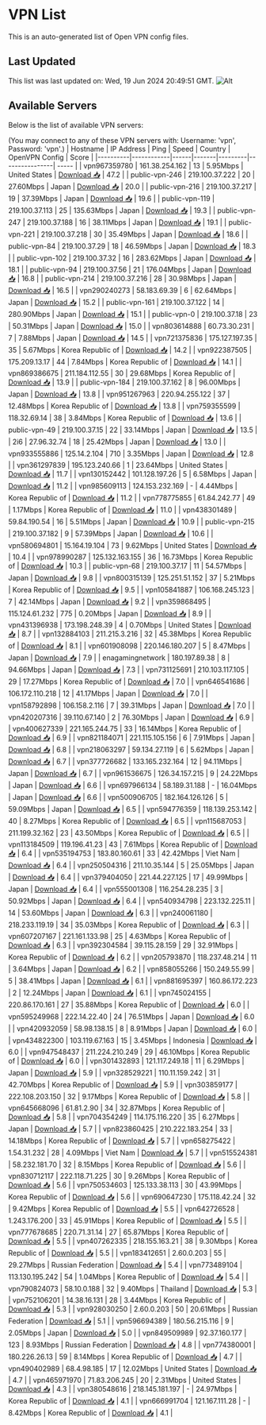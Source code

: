 # VPN List

This is an auto-generated list of Open VPN config files.

## Last Updated

This list was last updated on: Wed, 19 Jun 2024 20:49:51 GMT.
![Alt](https://repobeats.axiom.co/api/embed/186b98318ef1479477931607c1ad7d823f12451f.svg "Repobeats analytics image")

## Available Servers

Below is the list of available VPN servers:

(You may connect to any of these VPN servers with: Username: 'vpn', Password: 'vpn'.)
| Hostname | IP Address | Ping | Speed | Country | OpenVPN Config | Score |
|----------|------------|------|-------|---------|----------------| ----- |
| vpn967359780 | 161.38.254.162 | 13 | 5.95Mbps | United States | [Download 📥](./configs/server_0_US.ovpn) | 47.2 |
| public-vpn-246 | 219.100.37.222 | 20 | 27.60Mbps | Japan | [Download 📥](./configs/server_1_JP.ovpn) | 20.0 |
| public-vpn-216 | 219.100.37.217 | 19 | 37.39Mbps | Japan | [Download 📥](./configs/server_2_JP.ovpn) | 19.6 |
| public-vpn-119 | 219.100.37.113 | 25 | 135.63Mbps | Japan | [Download 📥](./configs/server_3_JP.ovpn) | 19.3 |
| public-vpn-247 | 219.100.37.188 | 16 | 38.11Mbps | Japan | [Download 📥](./configs/server_4_JP.ovpn) | 19.1 |
| public-vpn-221 | 219.100.37.218 | 30 | 35.49Mbps | Japan | [Download 📥](./configs/server_5_JP.ovpn) | 18.6 |
| public-vpn-84 | 219.100.37.29 | 18 | 46.59Mbps | Japan | [Download 📥](./configs/server_6_JP.ovpn) | 18.3 |
| public-vpn-102 | 219.100.37.32 | 16 | 283.62Mbps | Japan | [Download 📥](./configs/server_7_JP.ovpn) | 18.1 |
| public-vpn-94 | 219.100.37.56 | 21 | 176.04Mbps | Japan | [Download 📥](./configs/server_8_JP.ovpn) | 16.8 |
| public-vpn-214 | 219.100.37.216 | 28 | 30.98Mbps | Japan | [Download 📥](./configs/server_9_JP.ovpn) | 16.5 |
| vpn290240273 | 58.183.69.39 | 6 | 62.64Mbps | Japan | [Download 📥](./configs/server_10_JP.ovpn) | 15.2 |
| public-vpn-161 | 219.100.37.122 | 14 | 280.90Mbps | Japan | [Download 📥](./configs/server_11_JP.ovpn) | 15.1 |
| public-vpn-0 | 219.100.37.18 | 23 | 50.31Mbps | Japan | [Download 📥](./configs/server_12_JP.ovpn) | 15.0 |
| vpn803614888 | 60.73.30.231 | 7 | 7.88Mbps | Japan | [Download 📥](./configs/server_13_JP.ovpn) | 14.5 |
| vpn721375836 | 175.127.197.35 | 35 | 5.67Mbps | Korea Republic of | [Download 📥](./configs/server_14_KR.ovpn) | 14.2 |
| vpn922387505 | 175.209.13.17 | 44 | 7.84Mbps | Korea Republic of | [Download 📥](./configs/server_15_KR.ovpn) | 14.1 |
| vpn869386675 | 211.184.112.55 | 30 | 29.68Mbps | Korea Republic of | [Download 📥](./configs/server_16_KR.ovpn) | 13.9 |
| public-vpn-184 | 219.100.37.162 | 8 | 96.00Mbps | Japan | [Download 📥](./configs/server_17_JP.ovpn) | 13.8 |
| vpn951267963 | 220.94.255.122 | 37 | 12.48Mbps | Korea Republic of | [Download 📥](./configs/server_18_KR.ovpn) | 13.8 |
| vpn759355599 | 118.32.69.14 | 38 | 3.84Mbps | Korea Republic of | [Download 📥](./configs/server_19_KR.ovpn) | 13.6 |
| public-vpn-49 | 219.100.37.15 | 22 | 33.14Mbps | Japan | [Download 📥](./configs/server_20_JP.ovpn) | 13.5 |
| 2i6 | 27.96.32.74 | 18 | 25.42Mbps | Japan | [Download 📥](./configs/server_21_JP.ovpn) | 13.0 |
| vpn933555886 | 125.14.2.104 | 710 | 3.35Mbps | Japan | [Download 📥](./configs/server_22_JP.ovpn) | 12.8 |
| vpn361297839 | 195.123.240.66 | 1 | 23.64Mbps | United States | [Download 📥](./configs/server_23_US.ovpn) | 11.7 |
| vpn130152442 | 101.128.197.26 | 5 | 6.58Mbps | Japan | [Download 📥](./configs/server_24_JP.ovpn) | 11.2 |
| vpn985609113 | 124.153.232.169 | - | 4.44Mbps | Korea Republic of | [Download 📥](./configs/server_25_KR.ovpn) | 11.2 |
| vpn778775855 | 61.84.242.77 | 49 | 1.17Mbps | Korea Republic of | [Download 📥](./configs/server_26_KR.ovpn) | 11.0 |
| vpn438301489 | 59.84.190.54 | 16 | 5.51Mbps | Japan | [Download 📥](./configs/server_27_JP.ovpn) | 10.9 |
| public-vpn-215 | 219.100.37.182 | 9 | 57.39Mbps | Japan | [Download 📥](./configs/server_28_JP.ovpn) | 10.6 |
| vpn580694801 | 15.164.19.104 | 73 | 9.62Mbps | United States | [Download 📥](./configs/server_29_US.ovpn) | 10.4 |
| vpn978990287 | 125.132.163.155 | 36 | 16.73Mbps | Korea Republic of | [Download 📥](./configs/server_30_KR.ovpn) | 10.3 |
| public-vpn-68 | 219.100.37.17 | 11 | 54.57Mbps | Japan | [Download 📥](./configs/server_31_JP.ovpn) | 9.8 |
| vpn800315139 | 125.251.51.152 | 37 | 5.21Mbps | Korea Republic of | [Download 📥](./configs/server_32_KR.ovpn) | 9.5 |
| vpn105841887 | 106.168.245.123 | 7 | 42.14Mbps | Japan | [Download 📥](./configs/server_33_JP.ovpn) | 9.2 |
| vpn359868495 | 115.124.61.232 | 775 | 0.20Mbps | Japan | [Download 📥](./configs/server_34_JP.ovpn) | 8.9 |
| vpn431396938 | 173.198.248.39 | 4 | 0.70Mbps | United States | [Download 📥](./configs/server_35_US.ovpn) | 8.7 |
| vpn132884103 | 211.215.3.216 | 32 | 45.38Mbps | Korea Republic of | [Download 📥](./configs/server_36_KR.ovpn) | 8.1 |
| vpn601908098 | 220.146.180.207 | 5 | 8.47Mbps | Japan | [Download 📥](./configs/server_37_JP.ovpn) | 7.9 |
| enagamingnetwork | 180.197.89.38 | 8 | 94.66Mbps | Japan | [Download 📥](./configs/server_38_JP.ovpn) | 7.3 |
| vpn731125691 | 210.103.117.105 | 29 | 17.27Mbps | Korea Republic of | [Download 📥](./configs/server_39_KR.ovpn) | 7.0 |
| vpn646541686 | 106.172.110.218 | 12 | 41.17Mbps | Japan | [Download 📥](./configs/server_40_JP.ovpn) | 7.0 |
| vpn158792898 | 106.158.2.116 | 7 | 39.31Mbps | Japan | [Download 📥](./configs/server_41_JP.ovpn) | 7.0 |
| vpn420207316 | 39.110.67.140 | 2 | 76.30Mbps | Japan | [Download 📥](./configs/server_42_JP.ovpn) | 6.9 |
| vpn400627339 | 221.165.244.75 | 33 | 16.14Mbps | Korea Republic of | [Download 📥](./configs/server_43_KR.ovpn) | 6.9 |
| vpn821184071 | 221.115.105.156 | 6 | 7.91Mbps | Japan | [Download 📥](./configs/server_44_JP.ovpn) | 6.8 |
| vpn218063297 | 59.134.27.119 | 6 | 5.62Mbps | Japan | [Download 📥](./configs/server_45_JP.ovpn) | 6.7 |
| vpn377726682 | 133.165.232.164 | 12 | 94.11Mbps | Japan | [Download 📥](./configs/server_46_JP.ovpn) | 6.7 |
| vpn961536675 | 126.34.157.215 | 9 | 24.22Mbps | Japan | [Download 📥](./configs/server_47_JP.ovpn) | 6.6 |
| vpn697966134 | 58.189.31.188 | - | 16.04Mbps | Japan | [Download 📥](./configs/server_48_JP.ovpn) | 6.6 |
| vpn500906705 | 182.164.126.126 | 5 | 59.09Mbps | Japan | [Download 📥](./configs/server_49_JP.ovpn) | 6.5 |
| vpn594776359 | 118.139.253.142 | 40 | 8.27Mbps | Korea Republic of | [Download 📥](./configs/server_50_KR.ovpn) | 6.5 |
| vpn115687053 | 211.199.32.162 | 23 | 43.50Mbps | Korea Republic of | [Download 📥](./configs/server_51_KR.ovpn) | 6.5 |
| vpn113184509 | 119.196.41.23 | 43 | 7.61Mbps | Korea Republic of | [Download 📥](./configs/server_52_KR.ovpn) | 6.4 |
| vpn535194753 | 183.80.160.61 | 33 | 42.42Mbps | Viet Nam | [Download 📥](./configs/server_53_VN.ovpn) | 6.4 |
| vpn250504316 | 211.10.35.144 | 5 | 25.05Mbps | Japan | [Download 📥](./configs/server_54_JP.ovpn) | 6.4 |
| vpn379404050 | 221.44.227.125 | 17 | 49.99Mbps | Japan | [Download 📥](./configs/server_55_JP.ovpn) | 6.4 |
| vpn555001308 | 116.254.28.235 | 3 | 50.92Mbps | Japan | [Download 📥](./configs/server_56_JP.ovpn) | 6.4 |
| vpn540934798 | 223.132.225.11 | 14 | 53.60Mbps | Japan | [Download 📥](./configs/server_57_JP.ovpn) | 6.3 |
| vpn240061180 | 218.233.119.19 | 34 | 35.03Mbps | Korea Republic of | [Download 📥](./configs/server_58_KR.ovpn) | 6.3 |
| vpn607207167 | 221.161.133.98 | 25 | 4.63Mbps | Korea Republic of | [Download 📥](./configs/server_59_KR.ovpn) | 6.3 |
| vpn392304584 | 39.115.28.159 | 29 | 32.91Mbps | Korea Republic of | [Download 📥](./configs/server_60_KR.ovpn) | 6.2 |
| vpn205793870 | 118.237.48.214 | 11 | 3.64Mbps | Japan | [Download 📥](./configs/server_61_JP.ovpn) | 6.2 |
| vpn858055266 | 150.249.55.99 | 5 | 38.41Mbps | Japan | [Download 📥](./configs/server_62_JP.ovpn) | 6.1 |
| vpn881695397 | 160.86.172.223 | 2 | 12.24Mbps | Japan | [Download 📥](./configs/server_63_JP.ovpn) | 6.1 |
| vpn745024155 | 220.86.170.161 | 27 | 35.88Mbps | Korea Republic of | [Download 📥](./configs/server_64_KR.ovpn) | 6.0 |
| vpn595249968 | 222.14.22.40 | 24 | 76.51Mbps | Japan | [Download 📥](./configs/server_65_JP.ovpn) | 6.0 |
| vpn420932059 | 58.98.138.15 | 8 | 8.91Mbps | Japan | [Download 📥](./configs/server_66_JP.ovpn) | 6.0 |
| vpn434822300 | 103.119.67.163 | 15 | 3.45Mbps | Indonesia | [Download 📥](./configs/server_67_ID.ovpn) | 6.0 |
| vpn947548437 | 211.224.210.249 | 29 | 46.10Mbps | Korea Republic of | [Download 📥](./configs/server_68_KR.ovpn) | 6.0 |
| vpn301432893 | 121.117.249.18 | 11 | 6.29Mbps | Japan | [Download 📥](./configs/server_69_JP.ovpn) | 5.9 |
| vpn328529221 | 110.11.159.242 | 31 | 42.70Mbps | Korea Republic of | [Download 📥](./configs/server_70_KR.ovpn) | 5.9 |
| vpn303859177 | 222.108.203.150 | 32 | 9.17Mbps | Korea Republic of | [Download 📥](./configs/server_71_KR.ovpn) | 5.8 |
| vpn645668096 | 61.81.2.90 | 34 | 32.87Mbps | Korea Republic of | [Download 📥](./configs/server_72_KR.ovpn) | 5.8 |
| vpn704354249 | 114.175.116.220 | 35 | 6.27Mbps | Japan | [Download 📥](./configs/server_73_JP.ovpn) | 5.7 |
| vpn823860425 | 210.222.183.254 | 33 | 14.18Mbps | Korea Republic of | [Download 📥](./configs/server_74_KR.ovpn) | 5.7 |
| vpn658275422 | 1.54.31.232 | 28 | 4.09Mbps | Viet Nam | [Download 📥](./configs/server_75_VN.ovpn) | 5.7 |
| vpn515524381 | 58.232.181.70 | 32 | 8.15Mbps | Korea Republic of | [Download 📥](./configs/server_76_KR.ovpn) | 5.6 |
| vpn830712117 | 222.118.71.225 | 30 | 9.26Mbps | Korea Republic of | [Download 📥](./configs/server_77_KR.ovpn) | 5.6 |
| vpn750534603 | 125.133.38.113 | 30 | 43.99Mbps | Korea Republic of | [Download 📥](./configs/server_78_KR.ovpn) | 5.6 |
| vpn690647230 | 175.118.42.24 | 32 | 9.42Mbps | Korea Republic of | [Download 📥](./configs/server_79_KR.ovpn) | 5.5 |
| vpn642726528 | 1.243.176.200 | 33 | 45.91Mbps | Korea Republic of | [Download 📥](./configs/server_80_KR.ovpn) | 5.5 |
| vpn777678685 | 220.71.31.14 | 27 | 65.87Mbps | Korea Republic of | [Download 📥](./configs/server_81_KR.ovpn) | 5.5 |
| vpn407262335 | 218.155.163.21 | 38 | 9.30Mbps | Korea Republic of | [Download 📥](./configs/server_82_KR.ovpn) | 5.5 |
| vpn183412651 | 2.60.0.203 | 55 | 29.27Mbps | Russian Federation | [Download 📥](./configs/server_83_RU.ovpn) | 5.4 |
| vpn773489104 | 113.130.195.242 | 54 | 1.04Mbps | Korea Republic of | [Download 📥](./configs/server_84_KR.ovpn) | 5.4 |
| vpn790824073 | 58.10.0.188 | 32 | 9.40Mbps | Thailand | [Download 📥](./configs/server_85_TH.ovpn) | 5.3 |
| vpn752106201 | 14.38.16.131 | 28 | 3.44Mbps | Korea Republic of | [Download 📥](./configs/server_86_KR.ovpn) | 5.3 |
| vpn928030250 | 2.60.0.203 | 50 | 20.61Mbps | Russian Federation | [Download 📥](./configs/server_87_RU.ovpn) | 5.1 |
| vpn596694389 | 180.56.215.116 | 9 | 2.05Mbps | Japan | [Download 📥](./configs/server_88_JP.ovpn) | 5.0 |
| vpn849509989 | 92.37.160.177 | 123 | 8.93Mbps | Russian Federation | [Download 📥](./configs/server_89_RU.ovpn) | 4.8 |
| vpn774380001 | 180.226.26.13 | 59 | 8.14Mbps | Korea Republic of | [Download 📥](./configs/server_90_KR.ovpn) | 4.7 |
| vpn490402989 | 68.4.98.185 | 17 | 12.02Mbps | United States | [Download 📥](./configs/server_91_US.ovpn) | 4.7 |
| vpn465971970 | 71.83.206.245 | 20 | 2.31Mbps | United States | [Download 📥](./configs/server_92_US.ovpn) | 4.3 |
| vpn380548616 | 218.145.181.197 | - | 24.97Mbps | Korea Republic of | [Download 📥](./configs/server_93_KR.ovpn) | 4.1 |
| vpn666991704 | 121.167.111.28 | - | 8.42Mbps | Korea Republic of | [Download 📥](./configs/server_94_KR.ovpn) | 4.1 |
